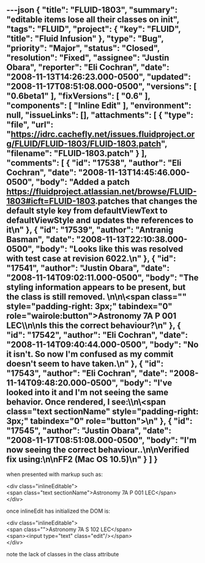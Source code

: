 ---json
{
  "title": "FLUID-1803",
  "summary": "editable items lose all their classes on init",
  "tags": "FLUID",
  "project": {
    "key": "FLUID",
    "title": "Fluid Infusion"
  },
  "type": "Bug",
  "priority": "Major",
  "status": "Closed",
  "resolution": "Fixed",
  "assignee": "Justin Obara",
  "reporter": "Eli Cochran",
  "date": "2008-11-13T14:26:23.000-0500",
  "updated": "2008-11-17T08:51:08.000-0500",
  "versions": [
    "0.6beta1"
  ],
  "fixVersions": [
    "0.6"
  ],
  "components": [
    "Inline Edit"
  ],
  "environment": null,
  "issueLinks": [],
  "attachments": [
    {
      "type": "file",
      "url": "https://idrc.cachefly.net/issues.fluidproject.org/FLUID/FLUID-1803/FLUID-1803.patch",
      "filename": "FLUID-1803.patch"
    }
  ],
  "comments": [
    {
      "id": "17538",
      "author": "Eli Cochran",
      "date": "2008-11-13T14:45:46.000-0500",
      "body": "Added a patch <https://fluidproject.atlassian.net/browse/FLUID-1803#icft=FLUID-1803>.patches that changes the default style key from defaultViewText to defaultViewStyle and updates the references to it\n"
    },
    {
      "id": "17539",
      "author": "Antranig Basman",
      "date": "2008-11-13T22:10:38.000-0500",
      "body": "Looks like this was resolved with test case at revision 6022.\n"
    },
    {
      "id": "17541",
      "author": "Justin Obara",
      "date": "2008-11-14T09:02:11.000-0500",
      "body": "The styling information appears to be present, but the class is still removed.&#x20;\n\n\\<span class=\"\" style=\"padding-right: 3px;\" tabindex=\"0\" role=\"wairole:button\">Astronomy 7A P 001 LEC\\</span>\n\nIs this the correct behaviour?\n"
    },
    {
      "id": "17542",
      "author": "Eli Cochran",
      "date": "2008-11-14T09:40:44.000-0500",
      "body": "No it isn't. So now I'm confused as my commit doesn't seem to have taken.\n"
    },
    {
      "id": "17543",
      "author": "Eli Cochran",
      "date": "2008-11-14T09:48:20.000-0500",
      "body": "I've looked into it and I'm not seeing the same behavior. Once rendered, I see:\\\n\\<span class=\"text sectionName\" style=\"padding-right: 3px;\" tabindex=\"0\" role=\"button\">\n"
    },
    {
      "id": "17545",
      "author": "Justin Obara",
      "date": "2008-11-17T08:51:08.000-0500",
      "body": "I'm now seeing the correct behaviour..\n\nVerified fix using:\n\nFF2 (Mac OS 10.5)\n"
    }
  ]
}
---
when presented with markup such as:&#x20;

\<div class="inlineEditable">\
\<span class="text sectionName">Astronomy 7A P 001 LEC\</span>\
\</div>

once inlineEdit has initialized the DOM is:&#x20;

\<div class="inlineEditable">\
\<span class="">Astronomy 7A S 102 LEC\</span>\
\<span>\<input type="text" class="edit"/>\</span>\
\</div>

note the lack of classes in the class attribute

        